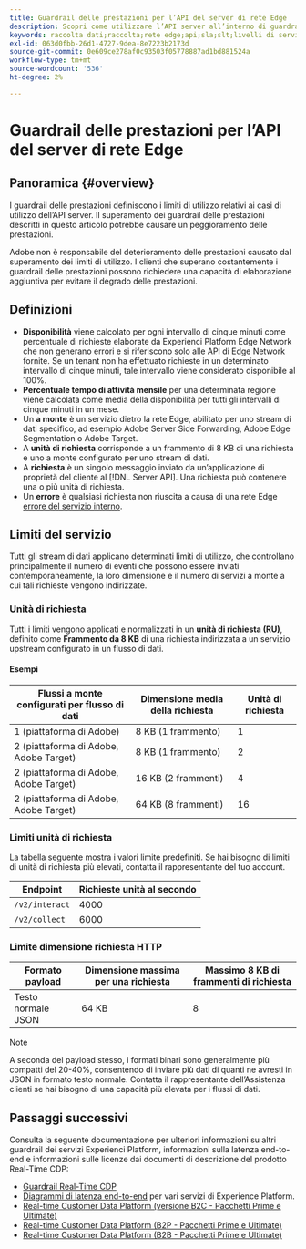 ```yaml
---
title: Guardrail delle prestazioni per l’API del server di rete Edge
description: Scopri come utilizzare l’API server all’interno di guardrail di prestazioni ottimali.
keywords: raccolta dati;raccolta;rete edge;api;sla;slt;livelli di servizio
exl-id: 063d0fbb-26d1-4727-9dea-8e7223b2173d
source-git-commit: 0e609ce278af0c93503f05778887ad1bd881524a
workflow-type: tm+mt
source-wordcount: '536'
ht-degree: 2%

---
```


# Guardrail delle prestazioni per l’API del server di rete Edge

## Panoramica {#overview}

I guardrail delle prestazioni definiscono i limiti di utilizzo relativi ai casi di utilizzo dell’API server. Il superamento dei guardrail delle prestazioni descritti in questo articolo potrebbe causare un peggioramento delle prestazioni.

Adobe non è responsabile del deterioramento delle prestazioni causato dal superamento dei limiti di utilizzo. I clienti che superano costantemente i guardrail delle prestazioni possono richiedere una capacità di elaborazione aggiuntiva per evitare il degrado delle prestazioni.

## Definizioni

* **Disponibilità** viene calcolato per ogni intervallo di cinque minuti come percentuale di richieste elaborate da Experienci Platform Edge Network che non generano errori e si riferiscono solo alle API di Edge Network fornite. Se un tenant non ha effettuato richieste in un determinato intervallo di cinque minuti, tale intervallo viene considerato disponibile al 100%.
* **Percentuale tempo di attività mensile** per una determinata regione viene calcolata come media della disponibilità per tutti gli intervalli di cinque minuti in un mese.
* Un **a monte** è un servizio dietro la rete Edge, abilitato per uno stream di dati specifico, ad esempio Adobe Server Side Forwarding, Adobe Edge Segmentation o Adobe Target.
* A **unità di richiesta** corrisponde a un frammento di 8 KB di una richiesta e uno a monte configurato per uno stream di dati.
* A **richiesta** è un singolo messaggio inviato da un’applicazione di proprietà del cliente al [!DNL Server API]. Una richiesta può contenere una o più unità di richiesta.
* Un **errore** è qualsiasi richiesta non riuscita a causa di una rete Edge [errore del servizio interno](error-handling.md).

## Limiti del servizio

Tutti gli stream di dati applicano determinati limiti di utilizzo, che controllano principalmente il numero di eventi che possono essere inviati contemporaneamente, la loro dimensione e il numero di servizi a monte a cui tali richieste vengono indirizzate.

### Unità di richiesta

Tutti i limiti vengono applicati e normalizzati in un **unità di richiesta (RU)**, definito come **Frammento da 8 KB** di una richiesta indirizzata a un servizio upstream configurato in un flusso di dati.

#### Esempi

| Flussi a monte configurati per flusso di dati | Dimensione media della richiesta | Unità di richiesta |
| --- | --- | --- |
| 1 (piattaforma di Adobe) | 8 KB (1 frammento) | 1 |
| 2 (piattaforma di Adobe, Adobe Target) | 8 KB (1 frammento) | 2 |
| 2 (piattaforma di Adobe, Adobe Target) | 16 KB (2 frammenti) | 4 |
| 2 (piattaforma di Adobe, Adobe Target) | 64 KB (8 frammenti) | 16 |

### Limiti unità di richiesta

La tabella seguente mostra i valori limite predefiniti. Se hai bisogno di limiti di unità di richiesta più elevati, contatta il rappresentante del tuo account.

| Endpoint | Richieste unità al secondo |
| --- | --- |
| `/v2/interact` | 4000 |
| `/v2/collect` | 6000 |


### Limite dimensione richiesta HTTP

| Formato payload | Dimensione massima per una richiesta | Massimo 8 KB di frammenti di richiesta |
| --- | --- | --- |
| Testo normale JSON | 64 KB | 8 |


>[!NOTE]
>
>A seconda del payload stesso, i formati binari sono generalmente più compatti del 20-40%, consentendo di inviare più dati di quanti ne avresti in JSON in formato testo normale. Contatta il rappresentante dell’Assistenza clienti se hai bisogno di una capacità più elevata per i flussi di dati.

## Passaggi successivi

Consulta la seguente documentazione per ulteriori informazioni su altri guardrail dei servizi Experienci Platform, informazioni sulla latenza end-to-end e informazioni sulle licenze dai documenti di descrizione del prodotto Real-Time CDP:

* [Guardrail Real-Time CDP](/help/rtcdp/guardrails/overview.md)
* [Diagrammi di latenza end-to-end](https://experienceleague.adobe.com/docs/blueprints-learn/architecture/architecture-overview/deployment/guardrails.html?lang=en#end-to-end-latency-diagrams) per vari servizi di Experience Platform.
* [Real-time Customer Data Platform (versione B2C - Pacchetti Prime e Ultimate)](https://helpx.adobe.com/legal/product-descriptions/real-time-customer-data-platform-b2c-edition-prime-and-ultimate-packages.html)
* [Real-time Customer Data Platform (B2P - Pacchetti Prime e Ultimate)](https://helpx.adobe.com/legal/product-descriptions/real-time-customer-data-platform-b2p-edition-prime-and-ultimate-packages.html)
* [Real-time Customer Data Platform (B2B - Pacchetti Prime e Ultimate)](https://helpx.adobe.com/legal/product-descriptions/real-time-customer-data-platform-b2b-edition-prime-and-ultimate-packages.html)
